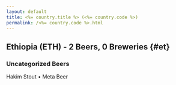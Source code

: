 ```yaml
---
layout: default
title: <%= country.title %> (<%= country.code %>)
permalink: /<%= country.code %>.html
---
```


## Ethiopia (ETH) - 2 Beers, 0 Breweries {#et}



### Uncategorized Beers

Hakim Stout   • Meta Beer  



 

